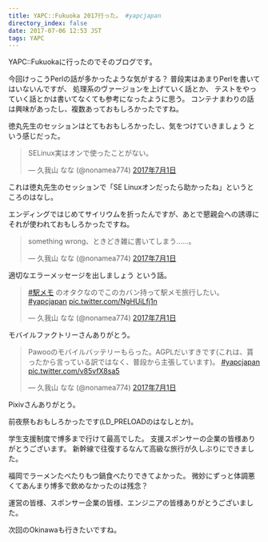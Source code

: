 ```yaml
---
title: YAPC::Fukuoka 2017行った。 #yapcjapan
directory_index: false
date: 2017-07-06 12:53 JST
tags: YAPC
---
```


YAPC::Fukuokaに行ったのでそのブログです。

今回けっこうPerlの話が多かったような気がする？
普段実はあまりPerlを書いてはいないんですが、
処理系のヴァージョンを上げていく話とか、
テストをやっていく話とかは書いてなくても参考になったように思う。
コンテナまわりの話は興味があったし、複数あっておもしろかったですね。

徳丸先生のセッションはとてもおもしろかったし、気をつけていきましょう という感じだった。

<blockquote class="twitter-tweet" data-lang="ja"><p lang="ja" dir="ltr">SELinux実はオンで使ったことがない。</p>&mdash; 久我山 なな (@nonamea774) <a href="https://twitter.com/nonamea774/status/880979852953755648">2017年7月1日</a></blockquote>
<script async src="//platform.twitter.com/widgets.js" charset="utf-8"></script>
これは徳丸先生のセッションで「SE Linuxオンだったら助かったね」というところのはなし。

エンディングではじめてサイリウムを折ったんですが、あとで懇親会への誘導にそれが使われておもしろかったですね。

<blockquote class="twitter-tweet" data-lang="ja"><p lang="ja" dir="ltr">something wrong、ときどき雑に書いてしまう……。</p>&mdash; 久我山 なな (@nonamea774) <a href="https://twitter.com/nonamea774/status/880995046719225856">2017年7月1日</a></blockquote>

適切なエラーメッセージを出しましょう という話。

<blockquote class="twitter-tweet" data-lang="ja"><p lang="ja" dir="ltr"><a href="https://twitter.com/hashtag/%E9%A7%85%E3%83%A1%E3%83%A2?src=hash">#駅メモ</a> のオタクなのでこのカバン持って駅メモ旅行したい。  <a href="https://twitter.com/hashtag/yapcjapan?src=hash">#yapcjapan</a> <a href="https://t.co/NgHUiLfj1n">pic.twitter.com/NgHUiLfj1n</a></p>&mdash; 久我山 なな (@nonamea774) <a href="https://twitter.com/nonamea774/status/880999065030242304">2017年7月1日</a></blockquote>

モバイルファクトリーさんありがとう。

<blockquote class="twitter-tweet" data-lang="ja"><p lang="ja" dir="ltr">Pawooのモバイルバッテリーもらった。AGPLだいすきです(これは、貰ったから言っている訳ではなく、普段から主張しています)。  <a href="https://twitter.com/hashtag/yapcjapan?src=hash">#yapcjapan</a> <a href="https://t.co/v85vfX8sa5">pic.twitter.com/v85vfX8sa5</a></p>&mdash; 久我山 なな (@nonamea774) <a href="https://twitter.com/nonamea774/status/881111093074042880">2017年7月1日</a></blockquote>

Pixivさんありがとう。

前夜祭もおもしろかったです(LD_PRELOADのはなしとか)。

学生支援制度で博多まで行けて最高でした。
支援スポンサーの企業の皆様ありがとうございます。
新幹線で往復するなんて高級な旅行が久しぶりにできました。

福岡でラーメンたべたりもつ鍋食べたりできてよかった。
微妙にずっと体調悪くてあんまり博多で飲めなかったのは残念？

運営の皆様、スポンサー企業の皆様、エンジニアの皆様ありがとうございました。

次回のOkinawaも行きたいですね。
